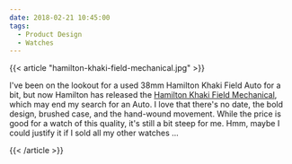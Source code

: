 ```yaml
---
date: 2018-02-21 10:45:00
tags:
  - Product Design
  - Watches
---
```


{{< article "hamilton-khaki-field-mechanical.jpg" >}}

I've been on the lookout for a used 38mm Hamilton Khaki Field Auto for a bit, but now Hamilton has released the [Hamilton Khaki Field Mechanical](https://shop.hodinkee.com/blogs/journal/hamilton-khaki-field-mechanical), which may end my search for an Auto. I love that there's no date, the bold design, brushed case, and the hand-wound movement. While the price is good for a watch of this quality, it's still a bit steep for me. Hmm, maybe I could justify it if I sold all my other watches ...

{{< /article >}}
